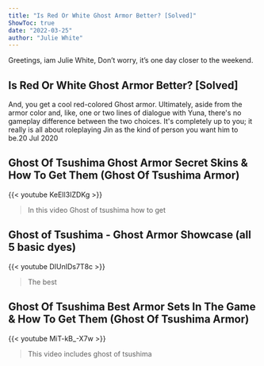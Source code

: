 ```yaml
---
title: "Is Red Or White Ghost Armor Better? [Solved]"
ShowToc: true 
date: "2022-03-25"
author: "Julie White" 
---
```


Greetings, iam Julie White, Don’t worry, it’s one day closer to the weekend.
## Is Red Or White Ghost Armor Better? [Solved]
And, you get a cool red-colored Ghost armor. Ultimately, aside from the armor color and, like, one or two lines of dialogue with Yuna, there's no gameplay difference between the two choices. It's completely up to you; it really is all about roleplaying Jin as the kind of person you want him to be.20 Jul 2020

## Ghost Of Tsushima Ghost Armor Secret Skins & How To Get Them (Ghost Of Tsushima Armor)
{{< youtube KeEIl3IZDKg >}}
>In this video Ghost of tsushima how to get 

## Ghost of Tsushima - Ghost Armor Showcase (all 5 basic dyes)
{{< youtube DIUnIDs7T8c >}}
>The best

## Ghost Of Tsushima Best Armor Sets In The Game & How To Get Them (Ghost Of Tsushima Armor)
{{< youtube MiT-kB_-X7w >}}
>This video includes ghost of tsushima 

